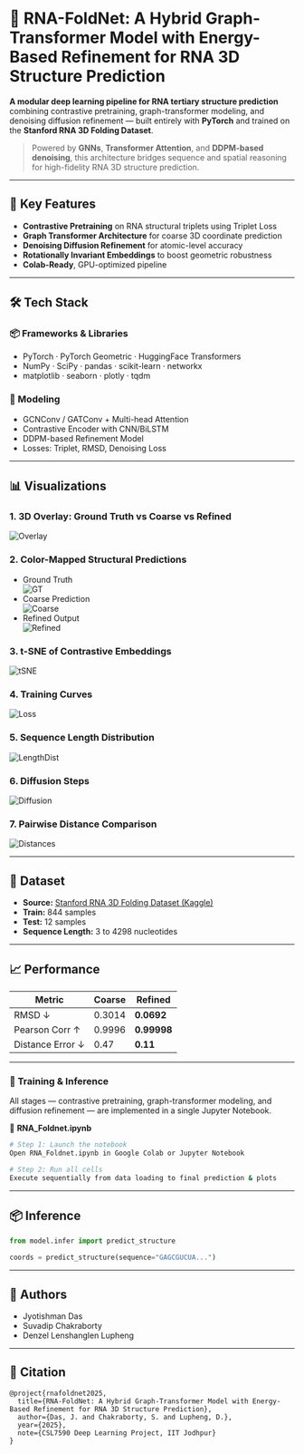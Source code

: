 
# 🧬 RNA-FoldNet: A Hybrid Graph-Transformer Model with Energy-Based Refinement for RNA 3D Structure Prediction

**A modular deep learning pipeline for RNA tertiary structure prediction** combining contrastive pretraining, graph-transformer modeling, and denoising diffusion refinement — built entirely with **PyTorch** and trained on the **Stanford RNA 3D Folding Dataset**.

> Powered by **GNNs**, **Transformer Attention**, and **DDPM-based denoising**, this architecture bridges sequence and spatial reasoning for high-fidelity RNA 3D structure prediction.

---

## 🚀 Key Features

- **Contrastive Pretraining** on RNA structural triplets using Triplet Loss
- **Graph Transformer Architecture** for coarse 3D coordinate prediction
- **Denoising Diffusion Refinement** for atomic-level accuracy
- **Rotationally Invariant Embeddings** to boost geometric robustness
- **Colab-Ready**, GPU-optimized pipeline

---

## 🛠️ Tech Stack

### 📦 Frameworks & Libraries
- PyTorch · PyTorch Geometric · HuggingFace Transformers
- NumPy · SciPy · pandas · scikit-learn · networkx
- matplotlib · seaborn · plotly · tqdm

### 🧠 Modeling
- GCNConv / GATConv + Multi-head Attention
- Contrastive Encoder with CNN/BiLSTM
- DDPM-based Refinement Model
- Losses: Triplet, RMSD, Denoising Loss

---

## 📊 Visualizations

### 1. **3D Overlay: Ground Truth vs Coarse vs Refined**
![Overlay](overlay_gt_coarse_refined.jpeg)

### 2. **Color-Mapped Structural Predictions**
- Ground Truth  
  ![GT](ground_truth.jpeg)
- Coarse Prediction  
  ![Coarse](coarse_prediction.jpeg)
- Refined Output  
  ![Refined](refined_prediction.jpeg)

### 3. **t-SNE of Contrastive Embeddings**
![tSNE](tsne_embeddings.jpeg)

### 4. **Training Curves**
![Loss](training_loss.jpeg)

### 5. **Sequence Length Distribution**
![LengthDist](length_distribution.jpeg)

### 6. **Diffusion Steps**
![Diffusion](diffusion_steps.jpeg)

### 7. **Pairwise Distance Comparison**
![Distances](pairwise_comparison.jpeg)

---

## 📁 Dataset

- **Source:** [Stanford RNA 3D Folding Dataset (Kaggle)](https://www.kaggle.com/competitions/stanford-rna-3d-folding)
- **Train:** 844 samples
- **Test:** 12 samples
- **Sequence Length:** 3 to 4298 nucleotides

---

## 📈 Performance

| Metric             | Coarse  | Refined |
|--------------------|---------|---------|
| RMSD ↓            | 0.3014  | **0.0692** |
| Pearson Corr ↑    | 0.9996  | **0.99998** |
| Distance Error ↓  | 0.47    | **0.11**   |

---

### 🧪 Training & Inference

All stages — contrastive pretraining, graph-transformer modeling, and diffusion refinement — are implemented in a single Jupyter Notebook.

📘 **RNA_Foldnet.ipynb**

```bash
# Step 1: Launch the notebook
Open RNA_Foldnet.ipynb in Google Colab or Jupyter Notebook

# Step 2: Run all cells
Execute sequentially from data loading to final prediction & plots
```

---

## 📦 Inference

```python
from model.infer import predict_structure

coords = predict_structure(sequence="GAGCGUCUA...")
```

---

## 📌 Authors

- Jyotishman Das  
- Suvadip Chakraborty   
- Denzel Lenshanglen Lupheng 

---

## 🏁 Citation

```
@project{rnafoldnet2025,
  title={RNA-FoldNet: A Hybrid Graph-Transformer Model with Energy-Based Refinement for RNA 3D Structure Prediction},
  author={Das, J. and Chakraborty, S. and Lupheng, D.},
  year={2025},
  note={CSL7590 Deep Learning Project, IIT Jodhpur}
}
```
